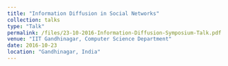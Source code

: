 ```yaml
---
title: "Information Diffusion in Social Networks"
collection: talks
type: "Talk"
permalink: /files/23-10-2016-Information-Diffusion-Symposium-Talk.pdf
venue: "IIT Gandhinagar, Computer Science Department"
date: 2016-10-23
location: "Gandhinagar, India"
---
```


